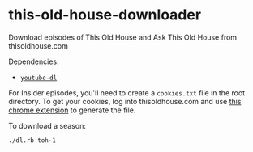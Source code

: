# this-old-house-downloader
Download episodes of This Old House and Ask This Old House from thisoldhouse.com

Dependencies:
- [`youtube-dl`](https://github.com/rg3/youtube-dl)

For Insider episodes, you'll need to create a `cookies.txt` file in the root directory. 
To get your cookies, log into thisoldhouse.com and use [this chrome extension](https://chrome.google.com/webstore/detail/cookiestxt/njabckikapfpffapmjgojcnbfjonfjfg?hl=en) to generate the file.

To download a season:
``` bash
./dl.rb toh-1
```
